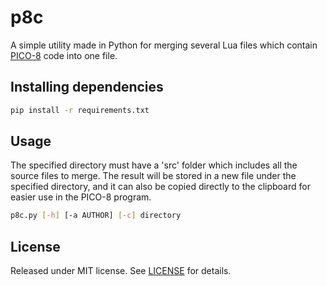 # p8c
A simple utility made in Python for merging several Lua files which contain [PICO-8](https://www.lexaloffle.com/pico-8.php) code into one file.

## Installing dependencies
```bash
pip install -r requirements.txt
```

## Usage
The specified directory must have a 'src' folder which includes all the source files to merge. The result will be stored in a new file under the specified directory, and it can also be copied directly to the clipboard for easier use in the PICO-8 program.
```bash
p8c.py [-h] [-a AUTHOR] [-c] directory
```

## License
Released under MIT license. See [LICENSE](https://github.com/lui5fl/p8c/blob/master/LICENSE) for details.
